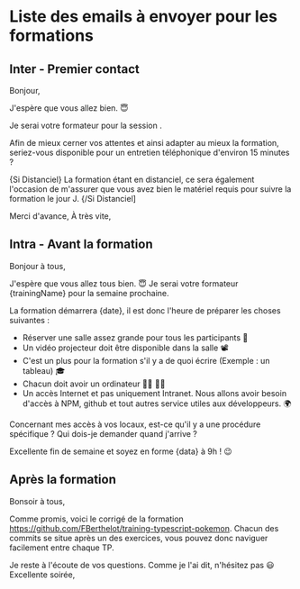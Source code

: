 # Liste des emails à envoyer pour les formations

## Inter - Premier contact

Bonjour,

J'espère que vous allez bien. 😇

Je serai votre formateur pour la session <FormationName/>.

Afin de mieux cerner vos attentes et ainsi adapter au mieux la formation, seriez-vous disponible pour un entretien téléphonique d'environ 15 minutes ?

{Si Distanciel}
La formation étant en distanciel, ce sera également l'occasion de m'assurer que vous avez bien le matériel requis pour suivre la formation le jour J.
{/Si Distanciel]

Merci d'avance,
À très vite,

## Intra - Avant la formation

Bonjour à tous,

J'espère que vous allez tous bien. 😇
Je serai votre formateur {trainingName} pour la semaine prochaine.

La formation démarrera {date}, il est donc l'heure de préparer les choses suivantes :

- Réserver une salle assez grande pour tous les participants 🏢
- Un vidéo projecteur doit être disponible dans la salle 📽
- C'est un plus pour la formation s'il y a de quoi écrire (Exemple : un tableau) 🎓
- Chacun doit avoir un ordinateur 👩‍💻 👨‍💻
- Un accès Internet et pas uniquement Intranet. Nous allons avoir besoin d'accès à NPM, github et tout autres service utiles aux développeurs. 🌍

Concernant mes accès à vos locaux, est-ce qu'il y a une procédure spécifique ?
Qui dois-je demander quand j'arrive ?

Excellente fin de semaine et soyez en forme {data} à 9h ! 😉

## Après la formation

Bonsoir à tous,

Comme promis, voici le corrigé de la formation https://github.com/FBerthelot/training-typescript-pokemon.
Chacun des commits se situe après un des exercices, vous pouvez donc naviguer facilement entre chaque TP.

Je reste à l'écoute de vos questions. Comme je l'ai dit, n'hésitez pas 😃
Excellente soirée,

